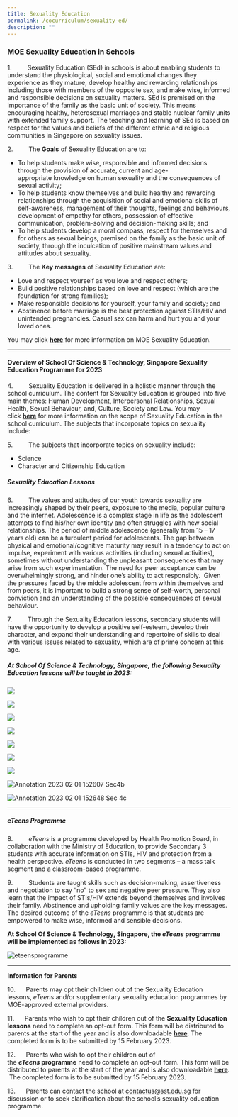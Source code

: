 ```yaml
---
title: Sexuality Education
permalink: /cocurriculum/sexuality-ed/
description: ""
---
```

### MOE Sexuality Education in Schools

1.         Sexuality Education (SEd) in schools is about enabling students to understand the physiological, social and emotional changes they experience as they mature, develop healthy and rewarding relationships including those with members of the opposite sex, and make wise, informed and responsible decisions on sexuality matters. SEd is premised on the importance of the family as the basic unit of society. This means encouraging healthy, heterosexual marriages and stable nuclear family units with extended family support. The teaching and learning of SEd is based on respect for the values and beliefs of the different ethnic and religious communities in Singapore on sexuality issues.

2.         The **Goals** of Sexuality Education are to:

*   To help students make wise, responsible and informed decisions through the provision of accurate, current and age-appropriate knowledge on human sexuality and the consequences of sexual activity;
*   To help students know themselves and build healthy and rewarding relationships through the acquisition of social and emotional skills of self-awareness, management of their thoughts, feelings and behaviours, development of empathy for others, possession of effective communication, problem-solving and decision-making skills; and
*   To help students develop a moral compass, respect for themselves and for others as sexual beings, premised on the family as the basic unit of society, through the inculcation of positive mainstream values and attitudes about sexuality.

3.         The **Key messages** of Sexuality Education are:

*   Love and respect yourself as you love and respect others;
*   Build positive relationships based on love and respect (which are the foundation for strong families);
*   Make responsible decisions for yourself, your family and society; and
*   Abstinence before marriage is the best protection against STIs/HIV and unintended pregnancies. Casual sex can harm and hurt you and your loved ones.

You may click [**here**](https://www.moe.gov.sg/education-in-sg/our-programmes/sexuality-education) for more information on MOE Sexuality Education.

* * *

#### Overview of School Of Science & Technology, Singapore Sexuality Education Programme for 2023

4.         Sexuality Education is delivered in a holistic manner through the school curriculum. The content for Sexuality Education is grouped into five main themes: Human Development, Interpersonal Relationships, Sexual Health, Sexual Behaviour, and, Culture, Society and Law. You may click [**here**](https://www.moe.gov.sg/education-in-sg/our-programmes/sexuality-education/scope-and-teaching-approach) for more information on the scope of Sexuality Education in the school curriculum. The subjects that incorporate topics on sexuality include:

5.         The subjects that incorporate topics on sexuality include:

*   Science
*   Character and Citizenship Education

##### Sexuality Education Lessons

6.         The values and attitudes of our youth towards sexuality are increasingly shaped by their peers, exposure to the media, popular culture and the internet. Adolescence is a complex stage in life as the adolescent attempts to find his/her own identity and often struggles with new social relationships. The period of middle adolescence (generally from 15 – 17 years old) can be a turbulent period for adolescents. The gap between physical and emotional/cognitive maturity may result in a tendency to act on impulse, experiment with various activities (including sexual activities), sometimes without understanding the unpleasant consequences that may arise from such experimentation. The need for peer acceptance can be overwhelmingly strong, and hinder one’s ability to act responsibly.  Given the pressures faced by the middle adolescent from within themselves and from peers, it is important to build a strong sense of self-worth, personal conviction and an understanding of the possible consequences of sexual behaviour.

7.         Through the Sexuality Education lessons, secondary students will have the opportunity to develop a positive self-esteem, develop their character, and expand their understanding and repertoire of skills to deal with various issues related to sexuality, which are of prime concern at this age.  


##### At School Of Science & Technology, Singapore, the following Sexuality Education lessons will be taught in 2023:

![](https://www.sst.edu.sg/wp-content/uploads/2023/02/Annotation-2023-02-01-121745-sec-1a.jpg)

![](https://www.sst.edu.sg/wp-content/uploads/2023/02/Annotation-2023-02-01-122020-sec-1b.jpg)

![](https://www.sst.edu.sg/wp-content/uploads/2023/02/Annotation-2023-02-01-133515-sec-2aa.jpg)

![](https://www.sst.edu.sg/wp-content/uploads/2023/02/Annotation-2023-02-01-133607-Sec-2bb.jpg)

![](https://www.sst.edu.sg/wp-content/uploads/2023/02/Annotation-2023-02-01-133647-Sec-3aa.jpg)

![](https://www.sst.edu.sg/wp-content/uploads/2023/02/Annotation-2023-02-01-133727-Sec-3bb.jpg)

![](https://www.sst.edu.sg/wp-content/uploads/2023/02/Annotation-2023-02-01-152520-Sec-4a-1.jpg)

![Annotation 2023 02 01 152607 Sec4b](https://www.sst.edu.sg/wp-content/uploads/2023/02/Annotation-2023-02-01-152607-Sec4b.jpg)

![Annotation 2023 02 01 152648 Sec 4c](https://www.sst.edu.sg/wp-content/uploads/2023/02/Annotation-2023-02-01-152648-sec-4c.jpg)

* * *
##### eTeens Programme

8.         _eTeens_ is a programme developed by Health Promotion Board, in collaboration with the Ministry of Education, to provide Secondary 3 students with accurate information on STIs, HIV and protection from a health perspective. _eTeens_ is conducted in two segments – a mass talk segment and a classroom-based programme.

9.         Students are taught skills such as decision-making, assertiveness and negotiation to say “no” to sex and negative peer pressure. They also learn that the impact of STIs/HIV extends beyond themselves and involves their family. Abstinence and upholding family values are the key messages. The desired outcome of the _eTeens_ programme is that students are empowered to make wise, informed and sensible decisions.

**At School Of Science & Technology, Singapore, the _eTeens_ programme will be implemented as follows in 2023:**

![eteensprogramme](https://www.sst.edu.sg/wp-content/uploads/2022/01/Screenshot-2022-01-26-at-5.25.34-PM.png)

* * *

**Information for Parents**

10.      Parents may opt their children out of the Sexuality Education lessons, _eTeens_ and/or supplementary sexuality education programmes by MOE-approved external providers.

11.      Parents who wish to opt their children out of the **Sexuality Education lessons** need to complete an opt-out form. This form will be distributed to parents at the start of the year and is also downloadable [**here**](https://drive.google.com/file/d/1NQOwrwW-mmxgj69FOGwDiQ3C6F5M4dU5/view?usp=share_link). The completed form is to be submitted by 15 February 2023.

12.      Parents who wish to opt their children out of the **_eTeens_ programme** need to complete an opt-out form. This form will be distributed to parents at the start of the year and is also downloadable [**here**](https://drive.google.com/file/d/1iMHWw1yxZA3vXkn7UlCry21aRUTGjeCc/view?usp=share_link).  The completed form is to be submitted by 15 February 2023.

13.      Parents can contact the school at [contactus@sst.edu.sg](mailto:contactus@sst.edu.sg) for discussion or to seek clarification about the school’s sexuality education programme.
